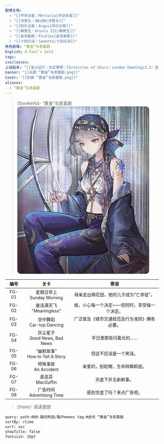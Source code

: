 ```yaml
---
剧情主角:
  - "[[环状水星｜Mercuria|环状水星]]"
  - "[[洋葱头｜ONiON|洋葱头]]"
  - "[[阿尔古斯｜Argus|阿尔古斯]]"
  - "[[槲寄生｜Druvis III|槲寄生]]"
  - "[[皮克勒斯｜Pickles|皮克勒斯]]"
  - "[[十四行诗｜Sonetto|十四行诗]]"
角色剧情: “黄金”与悲喜剧
English: A Fool's Gold
tags: 
cssclasses: 
上线版本: "[[圣火纪行：东区黎明｜Chronicles of Uluru：London Dawning|2.3｜圣火纪行：东区黎明]]"
banner: "[[头图 “黄金”与悲喜剧.png]]"
Cover: "[[封面 “黄金”与悲喜剧.png]]"
aliases:
  - “黄金”与悲喜剧
---
```

> [!bookinfo]- “黄金”与悲喜剧
> ![](assets/环状水星·“黄金”与悲喜剧.assets/封面%20“黄金”与悲喜剧%201.png)
> 
| 编号  |                关卡                |                     寄语                     |
| :---: | :--------------------------------: | :------------------------------------------: |
| FG-01 |   星期日早上<br/>Sunday Morning    |    母亲走出棉花田，她的儿子成为“亡命徒”。    |
| FG-02 |    废话满天飞<br/>"Meaningless"    | 嘘，小心每一个决定——但同时，享受每一个决定。 |
| FG-03 |    空中舞蹈<br/>Car-top Dancing    | 广泛普及《城市交通规范及行为准则》确有必要。 |
| FG-04 |  灰尘星子<br/>Good News, Bad News  |             平日里那些闪着光的……             |
| FG-05 | “幽默故事”<br/>How to Tell A Story |            但这不应该是一个笑话。            |
| FG-06 |      特殊事故<br/>An Accident      |        亲爱的，别眨眼，生命转瞬即逝。        |
| FG-07 |        麦高芬<br/>MacGuffin        |              天底下并无新鲜事。              |
| FG-08 |   广告时间<br/>Advertising Time    |          感到空虚了吗？来点广告吧。          |

> [!note]- 阅读感想

~~~~note-gallery
query: path:000-箱的构造/箱中memos tag:#金句 “黄金”与悲喜剧
sortBy: ctime
sort: asc
showTitle: false
fontsize: 10pt
~~~~

